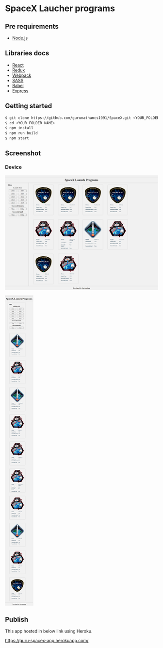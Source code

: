 # SpaceX Laucher programs

## Pre requirements
* [Node.js](https://nodejs.org/)

## Libraries docs
* [React](https://reactjs.org/)
* [Redux](https://redux.js.org/introduction)
* [Webpack](https://webpack.js.org/)
* [SASS](https://sass-lang.com/guide)
* [Babel](https://babeljs.io)
* [Express](http://expressjs.com/)

## Getting started
```bash
$ git clone https://github.com/gurunathancs1991/SpaceX.git <YOUR_FOLDER_NAME>
$ cd <YOUR_FOLDER_NAME>
$ npm install 
$ npm run build
$ npm start
```

## Screenshot 

### Device

![alt desktop](https://github.com/gurunathancs1991/SpaceX/blob/main/img/desktop.png)

![alt mobile](https://github.com/gurunathancs1991/SpaceX/blob/main/img/mobile.png)


## Publish

This app hosted in below link using Heroku.

https://guru-spacex-app.herokuapp.com/